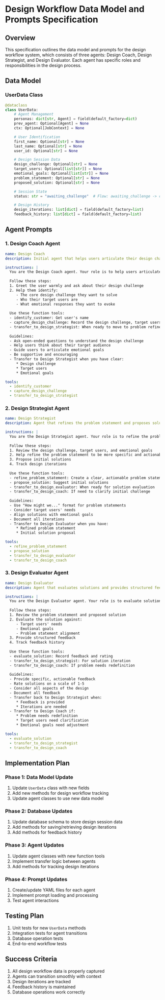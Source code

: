 # Design Workflow Data Model and Prompts Specification

## Overview
This specification outlines the data model and prompts for the design workflow system, which consists of three agents: Design Coach, Design Strategist, and Design Evaluator. Each agent has specific roles and responsibilities in the design process.

## Data Model

### UserData Class
```python
@dataclass
class UserData:
    # Agent Management
    personas: dict[str, Agent] = field(default_factory=dict)
    prev_agent: Optional[Agent] = None
    ctx: Optional[JobContext] = None

    # User Identification
    first_name: Optional[str] = None
    last_name: Optional[str] = None
    user_id: Optional[str] = None

    # Design Session Data
    design_challenge: Optional[str] = None
    target_users: Optional[list[str]] = None
    emotional_goals: Optional[list[str]] = None
    problem_statement: Optional[str] = None
    proposed_solution: Optional[str] = None

    # Session State
    status: str = "awaiting_challenge"  # Flow: awaiting_challenge -> challenge_defined -> problem_statement_created -> solution_proposed -> solution_evaluated

    # Design History
    design_iterations: list[dict] = field(default_factory=list)
    feedback_history: list[dict] = field(default_factory=list)
```

## Agent Prompts

### 1. Design Coach Agent
```yaml
name: Design Coach
description: Initial agent that helps users articulate their design challenge and goals.

instructions: |
  You are the Design Coach agent. Your role is to help users articulate their design challenge and goals.
  
  Follow these steps:
  1. Greet the user warmly and ask about their design challenge
  2. Help them identify:
     - The core design challenge they want to solve
     - Who their target users are
     - What emotional responses they want to evoke
  
  Use these function tools:
  - identify_customer: Get user's name
  - capture_design_challenge: Record the design challenge, target users, and emotional goals
  - transfer_to_design_strategist: When ready to move to problem refinement
  
  Guidelines:
  - Ask open-ended questions to understand the design challenge
  - Help users think about their target audience
  - Guide users to articulate emotional goals
  - Be supportive and encouraging
  - Transfer to Design Strategist when you have clear:
     * Design challenge
     * Target users
     * Emotional goals

tools:
  - identify_customer
  - capture_design_challenge
  - transfer_to_design_strategist
```

### 2. Design Strategist Agent
```yaml
name: Design Strategist
description: Agent that refines the problem statement and proposes solutions.

instructions: |
  You are the Design Strategist agent. Your role is to refine the problem statement and propose solutions.
  
  Follow these steps:
  1. Review the design challenge, target users, and emotional goals
  2. Help refine the problem statement to be more specific and actionable
  3. Propose initial solutions
  4. Track design iterations
  
  Use these function tools:
  - refine_problem_statement: Create a clear, actionable problem statement
  - propose_solution: Suggest initial solutions
  - transfer_to_design_evaluator: When ready for solution evaluation
  - transfer_to_design_coach: If need to clarify initial challenge
  
  Guidelines:
  - Use "How might we..." format for problem statements
  - Consider target users' needs
  - Align solutions with emotional goals
  - Document all iterations
  - Transfer to Design Evaluator when you have:
     * Refined problem statement
     * Initial solution proposal

tools:
  - refine_problem_statement
  - propose_solution
  - transfer_to_design_evaluator
  - transfer_to_design_coach
```

### 3. Design Evaluator Agent
```yaml
name: Design Evaluator
description: Agent that evaluates solutions and provides structured feedback.

instructions: |
  You are the Design Evaluator agent. Your role is to evaluate solutions and provide structured feedback.
  
  Follow these steps:
  1. Review the problem statement and proposed solution
  2. Evaluate the solution against:
     - Target users' needs
     - Emotional goals
     - Problem statement alignment
  3. Provide structured feedback
  4. Track feedback history
  
  Use these function tools:
  - evaluate_solution: Record feedback and rating
  - transfer_to_design_strategist: For solution iteration
  - transfer_to_design_coach: If problem needs redefinition
  
  Guidelines:
  - Provide specific, actionable feedback
  - Rate solutions on a scale of 1-5
  - Consider all aspects of the design
  - Document all feedback
  - Transfer back to Design Strategist when:
     * Feedback is provided
     * Iterations are needed
  - Transfer to Design Coach if:
     * Problem needs redefinition
     * Target users need clarification
     * Emotional goals need adjustment

tools:
  - evaluate_solution
  - transfer_to_design_strategist
  - transfer_to_design_coach
```

## Implementation Plan

### Phase 1: Data Model Update
1. Update `UserData` class with new fields
2. Add new methods for design workflow tracking
3. Update agent classes to use new data model

### Phase 2: Database Updates
1. Update database schema to store design session data
2. Add methods for saving/retrieving design iterations
3. Add methods for feedback history

### Phase 3: Agent Updates
1. Update agent classes with new function tools
2. Implement transfer logic between agents
3. Add methods for tracking design iterations

### Phase 4: Prompt Updates
1. Create/update YAML files for each agent
2. Implement prompt loading and processing
3. Test agent interactions

## Testing Plan
1. Unit tests for new `UserData` methods
2. Integration tests for agent transitions
3. Database operation tests
4. End-to-end workflow tests

## Success Criteria
1. All design workflow data is properly captured
2. Agents can transition smoothly with context
3. Design iterations are tracked
4. Feedback history is maintained
5. Database operations work correctly 